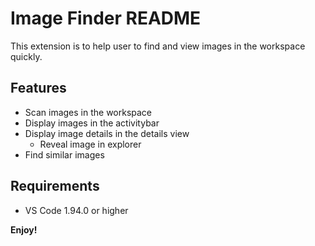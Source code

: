 # Image Finder README

This extension is to help user to find and view images in the workspace quickly.

## Features

- Scan images in the workspace
- Display images in the activitybar
- Display image details in the details view
  - Reveal image in explorer
- Find similar images

## Requirements

- VS Code 1.94.0 or higher

**Enjoy!**
